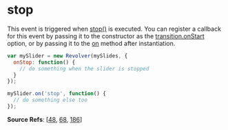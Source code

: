 # stop

This event is triggered when [stop()](https://github.com/revolverjs/revolverjs/blob/master/docs/revolver.methods.stop.md) is executed. You can register a callback for this event by passing it to the constructor as the [transition.onStart](https://github.com/revolverjs/revolverjs/blob/master/docs/revolver.options.transition.onstart.md) option, or by passing it to the [on](https://github.com/revolverjs/revolverjs/blob/master/docs/revolver.methods.on.md) method after instantiation.

```javascript
var mySlider = new Revolver(mySlides, {
  onStop: function() {
    // do something when the slider is stopped
  }
});

mySlider.on('stop', function() {
  // do something else too
});
```

**Source Refs**: [[48](https://github.com/revolverjs/revolverjs/blob/master/coffee/revolver.coffee#L48), [68](https://github.com/revolverjs/revolverjs/blob/master/coffee/revolver.coffee#L68), [186](https://github.com/revolverjs/revolverjs/blob/master/coffee/revolver.coffee#L186)]
